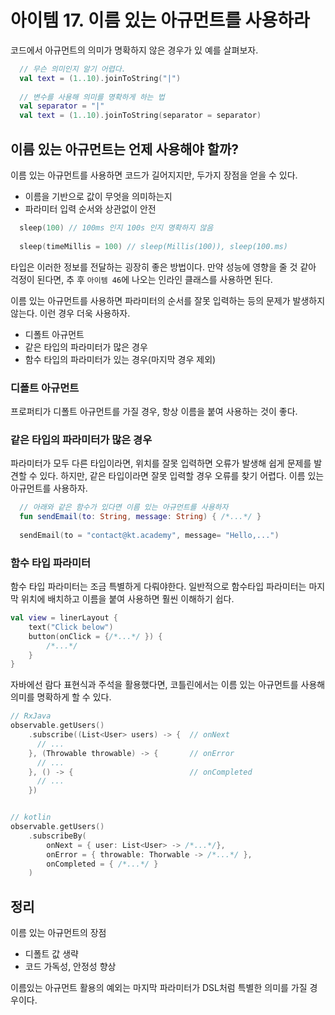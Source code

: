 # 아이템 17. 이름 있는 아규먼트를 사용하라

코드에서 아규먼트의 의미가 명확하지 않은 경우가 있 예를 살펴보자.
```kotlin
  // 무슨 의미인지 알기 어렵다.
  val text = (1..10).joinToString("|")
 
  // 변수를 사용해 의미를 명확하게 하는 법
  val separator = "|"
  val text = (1..10).joinToString(separator = separator)
```

## 이름 있는 아규먼트는 언제 사용해야 할까?
이름 있는 아규먼트를 사용하면 코드가 길어지지만, 두가지 장점을 얻을 수 있다.
- 이름을 기반으로 값이 무엇을 의미하는지
- 파라미터 입력 순서와 상관없이 안전

```kotlin
  sleep(100) // 100ms 인지 100s 인지 명확하지 않음
  
  sleep(timeMillis = 100) // sleep(Millis(100)), sleep(100.ms)
```
타입은 이러한 정보를 전달하는 굉장히 좋은 방법이다.
만약 성능에 영향을 줄 것 같아 걱정이 된다면, 추 후 `아이템 46`에 나오는 인라인 클래스를 사용하면 된다.

이름 있는 아규먼트를 사용하면 파라미터의 순서를 잘못 입력하는 등의 문제가 발생하지 않는다.
이런 경우 더욱 사용하자.
- 디폴트 아규먼트
- 같은 타입의 파라미터가 많은 경우
- 함수 타입의 파라미터가 있는 경우(마지막 경우 제외)

### 디폴트 아규먼트
프로퍼티가 디폴트 아규먼트를 가질 경우, 항상 이름을 붙여 사용하는 것이 좋다.

### 같은 타입의 파라미터가 많은 경우
파라미터가 모두 다른 타입이라면, 위치를 잘못 입력하면 오류가 발생해 쉽게 문제를 발견할 수 있다.
하지만, 같은 타입이라면 잘못 입력할 경우 오류를 찾기 어렵다. 이름 있는 아규먼트를 사용하자.
```kotlin
  // 아래와 같은 함수가 있다면 이름 있는 아규먼트를 사용하자
  fun sendEmail(to: String, message: String) { /*...*/ }
  
  sendEmail(to = "contact@kt.academy", message= "Hello,...")
```

### 함수 타입 파라미터
함수 타입 파라미터는 조금 특별하게 다뤄야한다. 
일반적으로 함수타입 파라미터는 마지막 위치에 배치하고 이름을 붙여 사용하면 훨씬 이해하기 쉽다.
```kotlin
val view = linerLayout {
    text("Click below")
    button(onClick = {/*...*/ }) {
        /*...*/
    }
}
```
자바에선 람다 표현식과 주석을 활용했다면, 코틀린에서는 이름 있는 아규먼트를 사용해 의미를 명확하게 할 수 있다.
```kotlin
// RxJava
observable.getUsers()
    .subscribe((List<User> users) -> {  // onNext
      // ...
    }, (Throwable throwable) -> {       // onError
      // ...
    }, () -> {                          // onCompleted
      // ...
    })


// kotlin
observable.getUsers()
    .subscribeBy(
        onNext = { user: List<User> -> /*...*/},
        onError = { throwable: Thorwable -> /*...*/ },
        onCompleted = { /*...*/ }
    )
```
## 정리
이름 있는 아규먼트의 장점
- 디폴트 값 생략
- 코드 가독성, 안정성 향상

이름있는 아규먼트 활용의 예외는 마지막 파라미터가 DSL처럼 특별한 의미를 가질 경우이다.
